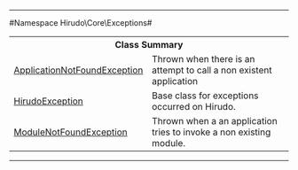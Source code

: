 - - -

#Namespace Hirudo\Core\Exceptions#

<table class="title">
<tr><th colspan="2" class="title">Class Summary</th></tr>
<tr><td class="name"><a href="https://github.com/JeyDotC/Hirudo-docs/blob/master/hirudo/core/exceptions/applicationnotfoundexception.html">ApplicationNotFoundException</a></td><td class="description">Thrown when there is an attempt to call a non existent application</td></tr>
<tr><td class="name"><a href="https://github.com/JeyDotC/Hirudo-docs/blob/master/hirudo/core/exceptions/hirudoexception.html">HirudoException</a></td><td class="description">Base class for exceptions occurred on Hirudo. </td></tr>
<tr><td class="name"><a href="https://github.com/JeyDotC/Hirudo-docs/blob/master/hirudo/core/exceptions/modulenotfoundexception.html">ModuleNotFoundException</a></td><td class="description">Thrown when a an application tries to invoke a non existing module.</td></tr>
</table>

- - -

